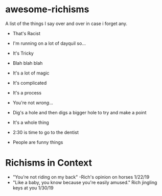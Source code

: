 # awesome-richisms
A list of the things I say over and over in case i forget any.

* That's Racist

* I'm running on a lot of dayquil so...

* It's Tricky

* Blah blah blah

* It's a lot of magic

* It's complicated

* It's a process

* You're not _wrong_...

* Dig's a hole and then digs a bigger hole to try and make a point

* It's a whole thing

* 2:30 is time to go to the dentist

* People are funny things

# Richisms in Context
* "You're not riding on my back" -Rich's opinion on horses 1/22/19
* "Like a baby, you know because you're easily amused." Rich jingling keys at you 1/30/19
